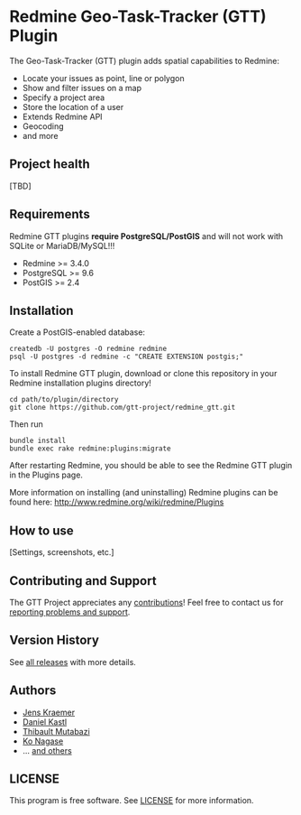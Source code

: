 # Redmine Geo-Task-Tracker (GTT) Plugin

The Geo-Task-Tracker (GTT) plugin adds spatial capabilities to Redmine:

- Locate your issues as point, line or polygon
- Show and filter issues on a map
- Specify a project area
- Store the location of a user
- Extends Redmine API
- Geocoding
- and more

## Project health

[TBD]

## Requirements

Redmine GTT plugins **require PostgreSQL/PostGIS** and will not work with SQLite or MariaDB/MySQL!!!

- Redmine >= 3.4.0
- PostgreSQL >= 9.6
- PostGIS >= 2.4

## Installation

Create a PostGIS-enabled database:

```
createdb -U postgres -O redmine redmine
psql -U postgres -d redmine -c "CREATE EXTENSION postgis;"
```

To install Redmine GTT plugin, download or clone this repository in your Redmine installation plugins directory!

```
cd path/to/plugin/directory
git clone https://github.com/gtt-project/redmine_gtt.git
```

Then run

```
bundle install
bundle exec rake redmine:plugins:migrate
```

After restarting Redmine, you should be able to see the Redmine GTT plugin in the Plugins page.

More information on installing (and uninstalling) Redmine plugins can be found here: http://www.redmine.org/wiki/redmine/Plugins

## How to use

[Settings, screenshots, etc.]

## Contributing and Support

The GTT Project appreciates any [contributions](https://github.com/gtt-project/.github/blob/main/CONTRIBUTING.md)! Feel free to contact us for [reporting problems and support](https://github.com/gtt-project/.github/blob/main/CONTRIBUTING.md).

## Version History

See [all releases](https://github.com/gtt-project/redmine_gtt/releases) with more details.

## Authors

  - [Jens Kraemer](https://github.com/jkraemer)
  - [Daniel Kastl](https://github.com/dkastl)
  - [Thibault Mutabazi](https://github.com/eyewritecode)
  - [Ko Nagase](https://github.com/sanak)
  - ... [and others](https://github.com/gtt-project/redmine_gtt/graphs/contributors)

## LICENSE

This program is free software. See [LICENSE](LICENSE) for more information.
